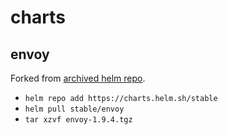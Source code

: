 # charts

## envoy

Forked from [archived helm repo](https://github.com/helm/charts/tree/master).

- `helm repo add https://charts.helm.sh/stable`
- `helm pull stable/envoy`
- `tar xzvf envoy-1.9.4.tgz`
